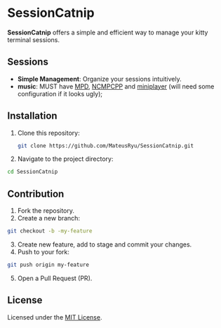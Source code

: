 # SessionCatnip

**SessionCatnip** offers a simple and efficient way to manage your kitty terminal sessions.

## Sessions

- **Simple Management**: Organize your sessions intuitively.
- **music**: MUST have [MPD](https://www.musicpd.org/), [NCMPCPP](https://rybczak.net/ncmpcpp/) and [miniplayer](https://github.com/guardkenzie/miniplayer) (will need some configuration if it looks ugly);

## Installation

1. Clone this repository:
   ```bash
   git clone https://github.com/MateusRyu/SessionCatnip.git
   ```
2. Navigate to the project directory:

```bash
cd SessionCatnip
```

## Contribution

1. Fork the repository.
2. Create a new branch:

```bash
git checkout -b -my-feature
```

3. Create new feature, add to stage and commit your changes.
4. Push to your fork:

```bash
git push origin my-feature
```

5. Open a Pull Request (PR).

## License

Licensed under the [MIT License](LICENSE).
